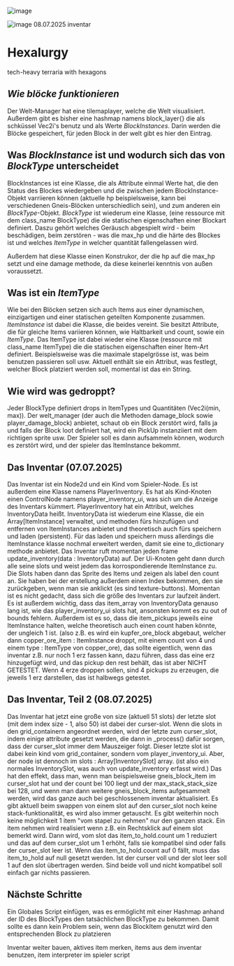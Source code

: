![image](https://github.com/user-attachments/assets/a26af0ad-4610-4eec-a90e-5ee1adedffe0)


![image](https://github.com/user-attachments/assets/e7467f7d-092d-415f-b67f-4432f4222e7d)
08.07.2025 inventar


# Hexalurgy
tech-heavy terraria with hexagons


*Wie blöcke funktionieren*
--------------------------
Der Welt-Manager hat eine tilemaplayer, welche die Welt visualisiert.
Außerdem gibt es bisher eine hashmap namens block_layer{} die als schküssel Vec2i's benutz und als Werte *BlockInstances*. Darin werden die Blöcke gespeichert, für jeden Block in der welt gibt es hier den Eintrag.


Was *BlockInstance* ist und wodurch sich das von *BlockType* unterscheidet
--------------------------------------------------------------------------

BlockInstances ist eine Klasse, die als Attribute einmal Werte hat, die den Status des Blockes wiedergeben und die zwischen jedem BlockInstance-Objekt varriieren können (aktuelle hp beispielsweise, kann bei verschiedenen Gneis-Blöcken unterschiedlich sein), und zum anderen ein *BlockType*-Objekt. *BlockType* ist wiederum eine Klasse, (eine ressource mit dem class_name BlockType) die die statischen eigenschaften einer Blockart definiert. 
Daszu gehört welches Geräusch abgespielt wird - beim beschädigen, beim zerstören - was die max_hp und die härte des Blockes ist und welches *ItemType* in welcher quantität fallengelassen wird. 

Außerdem hat diese Klasse einen Konstrukor, der die hp auf die max_hp setzt und eine damage methode, da diese keinerlei kenntnis von außen voraussetzt. 

Was ist ein *ItemType*
----------------------

Wie bei den Blöcken setzen sich auch Items aus einer dynamischen, einzigartigen und einer statischen geteilten Komponente zusammen. *ItemInstance* ist dabei die Klasse, die beides vereint. Sie besitzt Attribute, die für gleiche Items variieren können, wie Haltbarkeit und count, sowie ein *ItemType*. Das ItemType ist dabei wieder eine Klasse (ressource mit class_name ItemType) die die statischen eigenschaften einer Item-Art definiert. Beispielsweise was die maximale stapelgrösse ist, was beim benutzen passieren soll usw. Aktuell enthält sie ein Attribut, was festlegt, welcher Block platziert werden soll, momental ist das ein String. 


Wie wird was gedroppt?
----------------------

Jeder BlockType definiert drops in ItemTypes und Quantitäten (Vec2i(min, max)). Der welt_manager (der auch die Methoden damage_block sowie player_damage_block) anbietet, schaut ob ein Block zerstört wird, falls ja und falls
der Block loot definiert hat, wird ein PickUp instanziiert mit dem richtigen sprite usw. Der Spieler soll es dann aufsammeln können, wodurch es zerstört wird, und der spieler das ItemInstance bekommt. 

Das Inventar (07.07.2025)
---------------

Das Inventar ist ein Node2d und ein Kind vom Spieler-Node. Es ist außerdem eine Klasse namens PlayerInventory. Es hat als Kind-Knoten einen ControlNode namens player_inventory_ui, was sich um die Anzeige des Inventars kümmert. 
PlayerInventory hat ein Attribut, welches InventoryData heißt. InventoryData ist wiederum eine Klasse, die ein Array[ItemInstance] verwaltet, und methoden fürs hinzufügen und entfernen von ItemInstances anbietet und theoretisch auch fürs speichern und laden (persistent). Für das laden und speichern muss allerdings die ItemInstance klasse nochmal erweitert werden, damit sie eine to_dictionary methode anbietet. Das Inventar ruft momentan jeden frame update_inventory(data : InventoryData) auf. Der Ui-Knoten geht dann durch alle seine slots und weist jedem das korrospondierende ItemInstance zu. Die Slots haben dann das Sprite des Items und zeigen als label den count an. Sie haben bei der erstellung außerdem einen Index bekommen, den sie zurückgeben, wenn man sie anklickt (es sind texture-buttons). Momentan ist es nicht gedacht, dass sich die größe des Inventars zur laufzeit ändert. Es ist außerdem wichtig, dass das item_array von InventoryData genauso lang ist, wie das player_inventory_ui slots hat, ansonsten kommt es zu out of bounds fehlern. Außerdem ist es so, dass die item_pickups jeweils eine ItemInstance halten, welche theoretisch auch einen count haben könnte, der ungleich 1 ist. (also z.B. es wird ein kupfer_ore_block abgebaut, welcher dann copper_ore_item : ItemInstance droppt, mit einem count von 4 und einem type : ItemType von copper_ore), das sollte eigentlich, wenn das inventar z.B. nur noch 1 erz fassen kann, dazu führen, dass das eine erz hinzugefügt wird, und das pickup den rest behält, das ist aber NICHT GETESTET. Wenn 4 erze droppen sollen, sind 4 pickups zu erzeugen, die jeweils 1 erz darstellen, das ist halbwegs getestet. 

Das Inventar, Teil 2 (08.07.2025)
---------------

Das Inventar hat jetzt eine große von size (aktuell 51 slots) der letzte slot (mit dem index size - 1, also 50) ist dabei der curser-slot. Wenn die slots in den grid_containern angeordnet werden, wird der letzte zum curser_slot, indem einige attribute gesetzt werden, die dann in _process() dafür sorgen, dass der curser_slot immer dem Mauszeiger folgt. Dieser letzte slot ist dabei kein kind vom grid_container, sondern vom player_inventory_ui. Aber, der node ist dennoch im slots : Array[InventorySlot] array. (ist also ein normales InventorySlot, was auch von update_inventory erfasst wird.) Das hat den effekt, dass man, wenn man beispielsweise gneis_block_item im curser_slot hat und der count bei 100 liegt und der max_stack_stack_size bei 128, und wenn man dann weitere gneis_block_items aufgesammelt werden, wird das ganze auch bei geschlossenem inventar aktualisiert. Es gibt aktuell beim swappen von einem slot auf den curser_slot noch keine stack-funktionalität, es wird also immer getauscht. Es gibt weiterhin noch keine möglichkeit 1 item "vom stapel zu nehmen" nur den ganzen stack. Ein item nehmen wird realisiert wenn z.B. ein Rechtsklick auf einem slot bemerkt wird. Dann wird, vom slot das item_to_hold.count um 1 reduziert und das auf dem curser_slot um 1 erhöht, falls sie kompatibel sind oder falls der curser_slot leer ist. Wenn das item_to_hold.count auf 0 fällt, muss das item_to_hold auf null gesetzt werden. Ist der curser voll und der slot leer soll 1 auf den slot übertragen werden. Sind beide voll und nicht kompatibel soll einfach gar nichts passieren. 

Nächste Schritte
----------------

Ein Globales Script einfügen, was es ermöglicht mit einer Hashmap anhand der ID des BlockTypes den tatsächlichen BlockType zu bekommen. Damit sollte es dann kein Problem sein, wenn das BlockItem genutzt wird den entsprechenden Block zu platzieren



Inventar weiter bauen, aktives item merken, items aus dem inventar benutzen, item interpreter im spieler script
